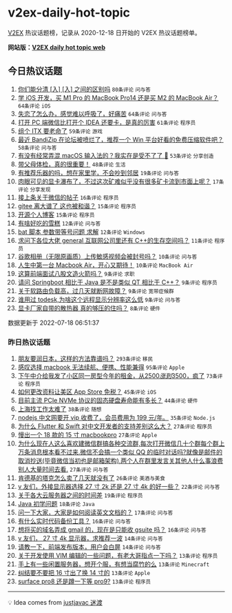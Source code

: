 # v2ex-daily-hot-topic

[V2EX](https://www.v2ex.com/) 热议话题榜，记录从 2020-12-18 日开始的 V2EX 热议话题榜单。

**网站版：[V2EX daily hot topic web](https://boojack.github.io/v2ex-daily-hot-topic-web/)**

## 今日热议话题

<!-- TODAY BEGIN -->

1. [你们能分清 [入] [⼊] 之间的区别吗](https://www.v2ex.com/t/866890) `80条评论` `问与答`
1. [学 iOS 开发，买 M1 Pro 的 MacBook Pro14 还是买 M2 的 MacBook Air？](https://www.v2ex.com/t/866938) `64条评论` `iOS`
1. [失恋了怎么办，感觉难以呼吸了，好痛苦](https://www.v2ex.com/t/866898) `64条评论` `问与答`
1. [打开 PC 端微信比打开个 IDEA 还要卡，是真的厉害](https://www.v2ex.com/t/866882) `61条评论` `程序员`
1. [组个 ITX 要老命了](https://www.v2ex.com/t/866912) `59条评论` `游戏`
1. [最近 BandiZip 在论坛被喷烂了，推荐一个 Win 平台好看的免费压缩软件吧？](https://www.v2ex.com/t/866925) `58条评论` `问与答`
1. [有没有经常弄混 macOS 输入法的？我实在是受不了了 😤](https://www.v2ex.com/t/866880) `53条评论` `分享创造`
1. [带父母体检，真的很重要！](https://www.v2ex.com/t/866928) `48条评论` `生活`
1. [有推荐乐器的吗，想在家里学，不会吵到邻居](https://www.v2ex.com/t/866915) `19条评论` `问与答`
1. [肉眼可见的显卡瀑布了，不过这次矿难似乎没有很多矿卡流到市面上呢？](https://www.v2ex.com/t/866894) `17条评论` `分享发现`
1. [接上条关于微信的帖子](https://www.v2ex.com/t/866911) `16条评论` `程序员`
1. [gitee 离大谱了 这也被和谐？](https://www.v2ex.com/t/866950) `15条评论` `程序员`
1. [开源个人博客](https://www.v2ex.com/t/866886) `15条评论` `程序员`
1. [有啥好吃的雪糕](https://www.v2ex.com/t/866994) `12条评论` `问与答`
1. [bat 脚本 参数带等号问题 求解](https://www.v2ex.com/t/866945) `12条评论` `Windows`
1. [求问下各位大佬 general 互联网公司里还有 C++的生存空间吗？](https://www.v2ex.com/t/866968) `11条评论` `程序员`
1. [谷歌相册（无限原画质）上传敏感视频会被封号吗？](https://www.v2ex.com/t/866908) `10条评论` `问与答`
1. [人生中第一台 Macbook Air，开心又期待！](https://www.v2ex.com/t/866902) `10条评论` `MacBook Air`
1. [这算前端面试八股文造火箭吗？](https://www.v2ex.com/t/866998) `9条评论` `求职`
1. [请问 Springboot 相比于 Java 是不是类似 QT 相比于 C++？](https://www.v2ex.com/t/866963) `9条评论` `程序员`
1. [关于软路由负载高，过几天就断网故障？](https://www.v2ex.com/t/866941) `9条评论` `宽带症候群`
1. [谁用过 todesk,为啥这个远程显示分辨率这么低](https://www.v2ex.com/t/866916) `9条评论` `问与答`
1. [显卡厂家自带的散热器 真的够压的住吗？](https://www.v2ex.com/t/866954) `8条评论` `硬件`

数据更新于 2022-07-18 06:51:37

<!-- TODAY END -->

### 昨日热议话题

<!-- YESTERDAY BEGIN -->

1. [朋友要润日本，这样的方法靠谱吗？](https://www.v2ex.com/t/866725) `293条评论` `移民`
1. [感叹选择 macbook 无法续航、便携、性能兼得](https://www.v2ex.com/t/866764) `95条评论` `Apple`
1. [下午中介给我发了小区同一房型今年的租金，从$2500 涨到$3500，疯了](https://www.v2ex.com/t/866818) `73条评论` `程序员`
1. [如何更改资料让美区 App Store 免税？](https://www.v2ex.com/t/866775) `45条评论` `iOS`
1. [目前主流 PCIe NVMe 协议的固态硬盘寿命能有多长？](https://www.v2ex.com/t/866773) `44条评论` `硬件`
1. [上海找工作太难了](https://www.v2ex.com/t/866762) `38条评论` `随想`
1. [nodejs 中文网要开 vip 收费了，会员费用为 199 元/年。](https://www.v2ex.com/t/866787) `35条评论` `Node.js`
1. [为什么 Flutter 和 Swift 对中文开发者的支持差别这么大？](https://www.v2ex.com/t/866726) `27条评论` `程序员`
1. [慢出一个 18 款的 15 寸 macbookpro](https://www.v2ex.com/t/866728) `27条评论` `Apple`
1. [为什么现在人这么喜欢建微信群搞各种交流群,每次打开微信几十个群每个群上万条消息根本看不过来.微信不会搞一个类似 QQ 的临时对话吗?就像是邮件的取消抄送(毕竟微信当初也是邮箱架构),两个人在群里发言关其他人什么事浪费别人大量时间去看.](https://www.v2ex.com/t/866740) `27条评论` `问与答`
1. [肯德基的塔克怎么卖了几天就没有了](https://www.v2ex.com/t/866746) `26条评论` `美酒与美食`
1. [v 友们，外接显示器选择 27 寸 2k 还是 27 寸 4k 的好一些？](https://www.v2ex.com/t/866804) `22条评论` `问与答`
1. [关于各大云服务器之间的时间差](https://www.v2ex.com/t/866843) `19条评论` `程序员`
1. [Java 初学问题](https://www.v2ex.com/t/866739) `18条评论` `Java`
1. [问一下大家，大家是如何阅读英文文档的？](https://www.v2ex.com/t/866769) `17条评论` `问与答`
1. [有什么实时代码备份工具？](https://www.v2ex.com/t/866852) `16条评论` `问与答`
1. [想将买的域名弄成 gmail 的，现在是只能收 gsuite 吗？](https://www.v2ex.com/t/866759) `16条评论` `问与答`
1. [v 友们， 27 寸 4k 显示器，求推荐一波](https://www.v2ex.com/t/866827) `14条评论` `问与答`
1. [请教一下，前端发布版本，用户会白屏](https://www.v2ex.com/t/866738) `14条评论` `问与答`
1. [关于开发使用 VIM 编辑的一些问题，有老大哥指点一下吗？](https://www.v2ex.com/t/866849) `13条评论` `程序员`
1. [手上有一些闲置服务器，想开个服，有想当腐竹的么](https://www.v2ex.com/t/866837) `13条评论` `Minecraft`
1. [纠结要不要把 16 寸出了换 14 寸的](https://www.v2ex.com/t/866832) `13条评论` `Apple`
1. [surface pro8 还是蹲一下等 pro9?](https://www.v2ex.com/t/866805) `13条评论` `程序员`

<!-- YESTERDAY END -->

---

💡 Idea comes from [justjavac 迷渡](https://github.com/justjavac/)
